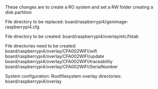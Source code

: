 These changes are to create a RO system and set a RW folder creating a disk partition

File directory to be replaced:
board/raspberrypi4/genimage-raspberrypi4.cfg

File directory to be created:
board/raspberrypi4/overlay/etc/fstab

File directories need to be created:
board/raspberrypi4/overlay/CFA002WIFI/wifi
board/raspberrypi4/overlay/CFA002WIFI/update
board/raspberrypi4/overlay/CFA002WIFI/traceability
board/raspberrypi4/overlay/CFA002WIFI/SerialNumber

System configuration:
Rootfilesystem overlay directories: board/raspberrypi4/overlay
